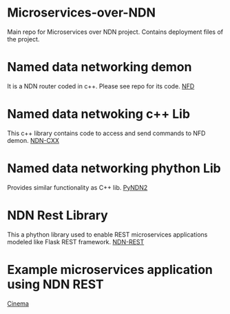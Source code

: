 # Microservices-over-NDN
Main repo for Microservices over NDN project. Contains deployment files of the project.

# Named data networking demon
It is a NDN router coded in c++. Please see repo for its code.
[NFD](https://github.com/asystemsguy/NFD)

# Named data netwoking c++ Lib
This c++ library contains code to access and send commands to NFD demon.
[NDN-CXX](https://github.com/asystemsguy/NDN-CXX)

# Named data networking phython Lib
Provides similar functionality as C++ lib.
[PyNDN2](https://github.com/asystemsguy/PyNDN2)

# NDN Rest Library
This a phython library used to enable REST microservices applications modeled like Flask REST framework.
[NDN-REST](https://github.com/asystemsguy/NDN-REST)

# Example microservices application using NDN REST
[Cinema](https://github.com/asystemsguy/cinema-microservices-example)


